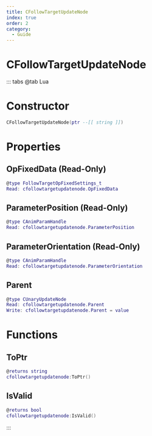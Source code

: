```yaml
---
title: CFollowTargetUpdateNode
index: true
order: 2
category:
  - Guide
---
```


# CFollowTargetUpdateNode

::: tabs
@tab Lua
# Constructor
```lua
CFollowTargetUpdateNode(ptr --[[ string ]])
```
# Properties
## OpFixedData (Read-Only)
```lua
@type FollowTargetOpFixedSettings_t
Read: cfollowtargetupdatenode.OpFixedData
```
## ParameterPosition (Read-Only)
```lua
@type CAnimParamHandle
Read: cfollowtargetupdatenode.ParameterPosition
```
## ParameterOrientation (Read-Only)
```lua
@type CAnimParamHandle
Read: cfollowtargetupdatenode.ParameterOrientation
```
## Parent 
```lua
@type CUnaryUpdateNode
Read: cfollowtargetupdatenode.Parent
Write: cfollowtargetupdatenode.Parent = value
```
# Functions
## ToPtr
```lua
@returns string
cfollowtargetupdatenode:ToPtr()
```
## IsValid
```lua
@returns bool
cfollowtargetupdatenode:IsValid()
```

:::